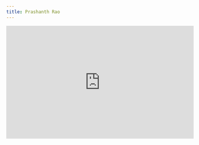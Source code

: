 ```yaml
---
title: Prashanth Rao
---
```

<embed type="text/html" src="https://www.canva.com/design/DAFWDZxYCCs/view" width="500" height="300">

